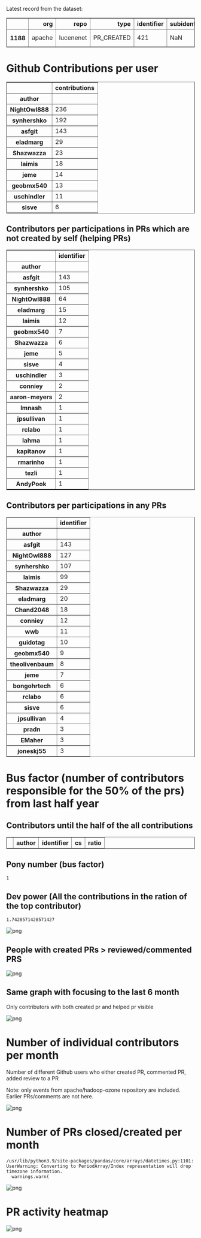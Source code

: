 Latest record from the dataset:




<div>
<table border="1" class="dataframe">
  <thead>
    <tr style="text-align: right;">
      <th></th>
      <th>org</th>
      <th>repo</th>
      <th>type</th>
      <th>identifier</th>
      <th>subidentifier</th>
      <th>date</th>
      <th>author</th>
      <th>owner</th>
      <th>project</th>
    </tr>
  </thead>
  <tbody>
    <tr>
      <th>1188</th>
      <td>apache</td>
      <td>lucenenet</td>
      <td>PR_CREATED</td>
      <td>421</td>
      <td>NaN</td>
      <td>2021-02-13 00:32:57+00:00</td>
      <td>rclabo</td>
      <td>rclabo</td>
      <td>lucenenet</td>
    </tr>
  </tbody>
</table>
</div>



# Github Contributions per user





<div>
<table border="1" class="dataframe">
  <thead>
    <tr style="text-align: right;">
      <th></th>
      <th>contributions</th>
    </tr>
    <tr>
      <th>author</th>
      <th></th>
    </tr>
  </thead>
  <tbody>
    <tr>
      <th>NightOwl888</th>
      <td>236</td>
    </tr>
    <tr>
      <th>synhershko</th>
      <td>192</td>
    </tr>
    <tr>
      <th>asfgit</th>
      <td>143</td>
    </tr>
    <tr>
      <th>eladmarg</th>
      <td>29</td>
    </tr>
    <tr>
      <th>Shazwazza</th>
      <td>23</td>
    </tr>
    <tr>
      <th>laimis</th>
      <td>18</td>
    </tr>
    <tr>
      <th>jeme</th>
      <td>14</td>
    </tr>
    <tr>
      <th>geobmx540</th>
      <td>13</td>
    </tr>
    <tr>
      <th>uschindler</th>
      <td>11</td>
    </tr>
    <tr>
      <th>sisve</th>
      <td>6</td>
    </tr>
  </tbody>
</table>
</div>



## Contributors per participations in PRs which are not created by self (helping PRs)




<div>
<table border="1" class="dataframe">
  <thead>
    <tr style="text-align: right;">
      <th></th>
      <th>identifier</th>
    </tr>
    <tr>
      <th>author</th>
      <th></th>
    </tr>
  </thead>
  <tbody>
    <tr>
      <th>asfgit</th>
      <td>143</td>
    </tr>
    <tr>
      <th>synhershko</th>
      <td>105</td>
    </tr>
    <tr>
      <th>NightOwl888</th>
      <td>64</td>
    </tr>
    <tr>
      <th>eladmarg</th>
      <td>15</td>
    </tr>
    <tr>
      <th>laimis</th>
      <td>12</td>
    </tr>
    <tr>
      <th>geobmx540</th>
      <td>7</td>
    </tr>
    <tr>
      <th>Shazwazza</th>
      <td>6</td>
    </tr>
    <tr>
      <th>jeme</th>
      <td>5</td>
    </tr>
    <tr>
      <th>sisve</th>
      <td>4</td>
    </tr>
    <tr>
      <th>uschindler</th>
      <td>3</td>
    </tr>
    <tr>
      <th>conniey</th>
      <td>2</td>
    </tr>
    <tr>
      <th>aaron-meyers</th>
      <td>2</td>
    </tr>
    <tr>
      <th>lmnash</th>
      <td>1</td>
    </tr>
    <tr>
      <th>jpsullivan</th>
      <td>1</td>
    </tr>
    <tr>
      <th>rclabo</th>
      <td>1</td>
    </tr>
    <tr>
      <th>lahma</th>
      <td>1</td>
    </tr>
    <tr>
      <th>kapitanov</th>
      <td>1</td>
    </tr>
    <tr>
      <th>rmarinho</th>
      <td>1</td>
    </tr>
    <tr>
      <th>tezli</th>
      <td>1</td>
    </tr>
    <tr>
      <th>AndyPook</th>
      <td>1</td>
    </tr>
  </tbody>
</table>
</div>



## Contributors per participations in any PRs




<div>
<table border="1" class="dataframe">
  <thead>
    <tr style="text-align: right;">
      <th></th>
      <th>identifier</th>
    </tr>
    <tr>
      <th>author</th>
      <th></th>
    </tr>
  </thead>
  <tbody>
    <tr>
      <th>asfgit</th>
      <td>143</td>
    </tr>
    <tr>
      <th>NightOwl888</th>
      <td>127</td>
    </tr>
    <tr>
      <th>synhershko</th>
      <td>107</td>
    </tr>
    <tr>
      <th>laimis</th>
      <td>99</td>
    </tr>
    <tr>
      <th>Shazwazza</th>
      <td>29</td>
    </tr>
    <tr>
      <th>eladmarg</th>
      <td>20</td>
    </tr>
    <tr>
      <th>Chand2048</th>
      <td>18</td>
    </tr>
    <tr>
      <th>conniey</th>
      <td>12</td>
    </tr>
    <tr>
      <th>wwb</th>
      <td>11</td>
    </tr>
    <tr>
      <th>guidotag</th>
      <td>10</td>
    </tr>
    <tr>
      <th>geobmx540</th>
      <td>9</td>
    </tr>
    <tr>
      <th>theolivenbaum</th>
      <td>8</td>
    </tr>
    <tr>
      <th>jeme</th>
      <td>7</td>
    </tr>
    <tr>
      <th>bongohrtech</th>
      <td>6</td>
    </tr>
    <tr>
      <th>rclabo</th>
      <td>6</td>
    </tr>
    <tr>
      <th>sisve</th>
      <td>6</td>
    </tr>
    <tr>
      <th>jpsullivan</th>
      <td>4</td>
    </tr>
    <tr>
      <th>pradn</th>
      <td>3</td>
    </tr>
    <tr>
      <th>EMaher</th>
      <td>3</td>
    </tr>
    <tr>
      <th>joneskj55</th>
      <td>3</td>
    </tr>
  </tbody>
</table>
</div>



# Bus factor (number of contributors responsible for the 50% of the prs) from last half year

## Contributors until the half of the all contributions




<div>
<table border="1" class="dataframe">
  <thead>
    <tr style="text-align: right;">
      <th></th>
      <th>author</th>
      <th>identifier</th>
      <th>cs</th>
      <th>ratio</th>
    </tr>
  </thead>
  <tbody>
  </tbody>
</table>
</div>



## Pony number (bus factor)




    1



## Dev power (All the contributions in the ration of the top contributor)




    1.7428571428571427




    
![png](github-contributions_files/github-contributions_18_0.png)
    


## People with created PRs > reviewed/commented PRS


    
![png](github-contributions_files/github-contributions_21_0.png)
    


## Same graph with focusing to the last 6 month

Only contributors with both created pr and helped pr visible


    
![png](github-contributions_files/github-contributions_25_0.png)
    


# Number of individual contributors per month

Number of different Github users who either created PR, commented PR, added review to a PR

Note: only events from apache/hadoop-ozone repository are included. Earlier PRs/comments are not here.


    
![png](github-contributions_files/github-contributions_28_0.png)
    


# Number of PRs closed/created per month

    /usr/lib/python3.9/site-packages/pandas/core/arrays/datetimes.py:1101: UserWarning: Converting to PeriodArray/Index representation will drop timezone information.
      warnings.warn(



    
![png](github-contributions_files/github-contributions_31_0.png)
    


# PR activity heatmap


    
![png](github-contributions_files/github-contributions_34_0.png)
    

